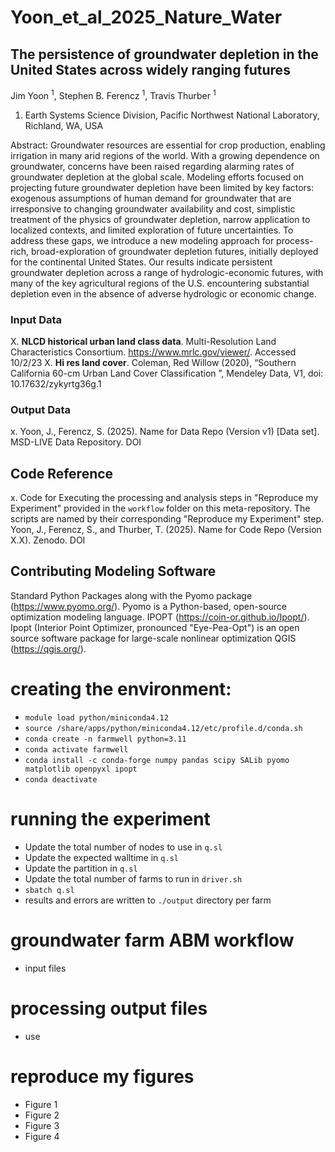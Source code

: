 # Yoon_et_al_2025_Nature_Water

## The persistence of groundwater depletion in the United States across widely ranging futures
Jim Yoon <sup>1</sup>, Stephen B. Ferencz <sup>1</sup>, Travis Thurber <sup>1</sup> 
1. Earth Systems Science Division, Pacific Northwest National Laboratory, Richland, WA, USA

Abstract: Groundwater resources are essential for crop production, enabling irrigation in many arid regions of the world. With a growing dependence on groundwater, concerns have been raised regarding alarming rates of groundwater depletion at the global scale. Modeling efforts focused on projecting future groundwater depletion have been limited by key factors: exogenous assumptions of human demand for groundwater that are irresponsive to changing groundwater availability and cost, simplistic treatment of the physics of groundwater depletion, narrow application to localized contexts, and limited exploration of future uncertainties. To address these gaps, we introduce a new modeling approach for process-rich, broad-exploration of groundwater depletion futures, initially deployed for the continental United States. Our results indicate persistent groundwater depletion across a range of hydrologic-economic futures, with many of the key agricultural regions of the U.S. encountering substantial depletion even in the absence of adverse hydrologic or economic change.

### Input Data 
X. **NLCD historical urban land class data**. Multi-Resolution Land Characteristics Consortium. https://www.mrlc.gov/viewer/. Accessed 10/2/23
X. **Hi res land cover**. Coleman, Red Willow (2020), “Southern California 60-cm Urban Land Cover Classification ”, Mendeley Data, V1, doi: 10.17632/zykyrtg36g.1

### Output Data 
x.  Yoon, J., Ferencz, S. (2025). Name for Data Repo (Version v1) [Data set]. MSD-LIVE Data Repository. DOI

## Code Reference 
x. Code for Executing the processing and analysis steps in "Reproduce my Experiment" provided in the `workflow` folder on this meta-repository. The scripts are named by their corresponding "Reproduce my Experiment" step. Yoon, J., Ferencz, S., and Thurber, T. (2025). Name for Code Repo (Version X.X). Zenodo. DOI 

## Contributing Modeling Software 
Standard Python Packages along with the Pyomo package (https://www.pyomo.org/). Pyomo is a Python-based, open-source optimization modeling language.
IPOPT (https://coin-or.github.io/Ipopt/). Ipopt (Interior Point Optimizer, pronounced "Eye-Pea-Opt") is an open source software package for large-scale nonlinear optimization 
QGIS (https://qgis.org/). 
 
# creating the environment:
- `module load python/miniconda4.12`
- `source /share/apps/python/miniconda4.12/etc/profile.d/conda.sh`
- `conda create -n farmwell python=3.11`
- `conda activate farmwell`
- `conda install -c conda-forge numpy pandas scipy SALib pyomo matplotlib openpyxl ipopt`
- `conda deactivate`

# running the experiment
- Update the total number of nodes to use in `q.sl`
- Update the expected walltime in `q.sl`
- Update the partition in `q.sl`
- Update the total number of farms to run in `driver.sh`
- `sbatch q.sl`
- results and errors are written to `./output` directory per farm

# groundwater farm ABM workflow 
- input files 

# processing output files 
- use

# reproduce my figures 
- Figure 1
- Figure 2
- Figure 3
- Figure 4 
